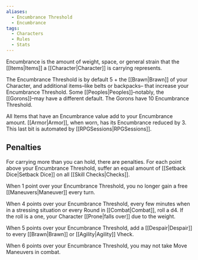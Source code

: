 ```yaml
---
aliases:
  - Encumbrance Threshold
  - Encumbrance
tags:
  - Characters
  - Rules
  - Stats
---
```

Encumbrance is the amount of weight, space, or general strain that the [[Items|Items]] a [[Character|Character]] is carrying represents.

The Encumbrance Threshold is by default 5 + the [[Brawn|Brawn]] of your Character, and additional items–like belts or backpacks– that increase your Encumbrance Threshold. Some [[Peoples|Peoples]]–notably, the [[Gorons]]–may have a different default. The Gorons have 10 Encumbrance Threshold.

All Items that have an Encumbrance value add to your Encumbrance amount. [[Armor|Armor]], when worn, has its Encumbrance reduced by 3. This last bit is automated by [[RPGSessions|RPGSessions]].
## Penalties
For carrying more than you can hold, there are penalties. For each point above your Encumbrance Threshold, suffer an equal amount of [[Setback Dice|Setback Dice]] on all [[Skill Checks|Checks]].

When 1 point over your Encumbrance Threshold, you no longer gain a free [[Maneuvers|Maneuver]] every turn.

When 4 points over your Encumbrance Threshold, every few minutes when in a stressing situation or every Round in [[Combat|Combat]], roll a d4. If the roll is a one, your Character [[Prone|falls over]] due to the weight.

When 5 points over your Encumbrance Threshold, add a [[Despair|Despair]] to every [[Brawn|Brawn]] or [[Agility|Agility]] Vheck.

When 6 points over your Encumbrance Threshold, you may not take Move Maneuvers in combat.